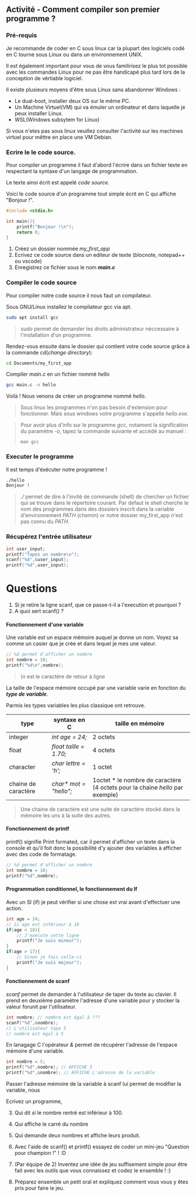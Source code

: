 
## Activité - Comment compiler son premier programme ?

### Pré-requis
Je recommande de coder en C sous linux car la plupart des logiciels codé en C tourne sous Linux ou dans un environnement UNIX.

Il est également important pour vous de vous familirisez le plus tot possible avec les commandes Linux pour ne pas être handicapé plus tard lors de la conception de vértiable logiciel.

Il existe plusieurs moyens d'être sous Linux sans abandonner Windows : 
- Le dual-boot, installer deux OS sur le même PC.
- Un Machine Virtuel(VM) qui va émuler un ordinateur et dans laquelle je peux installer Linux.
- WSL(Windows subsytem for Linux)

Si vous n'etes pas sous linux veuillez consulter l'activité sur les machines virtuel pour mêttre en place une VM Debian.

### Ecrire le le code source.

Pour compiler un programme il faut d'abord l'écrire dans un fichier texte en respectant la syntaxe d'un langage de programmation.

Le texte ainsi écrit est appelé *code source*.

Voici le code source d'un programme tout simple écrit en C qui affiche "Bonjour !".
```c
#include <stdio.h>

int main(){
    printf("Bonjour !\n");
    return 0;
}
```
1. Créez un dossier nommée *my_first_app*
2. Ecrivez ce code source dans un editeur de texte (blocnote, notepad++ ou vscode)
3. Enregistrez ce fichier sous le nom ***main.c***

### Compiler le code source
Pour compiler notre code source il nous faut un compilateur.

Sous GNU/Linux installez le compilateur gcc via apt.
```bash
sudo apt install gcc
```

> *sudo* permet de demander les droits administrateur néccessaire à l'installation d'un programme.

Rendez-vous ensuite dans le dossier qui contient votre code source grâce à la commande *cd*(*change directory*):

```bash
cd Documents/my_first_app
```

Compiler *main.c* en un fichier nommé *hello*

```bash
gcc main.c -o hello
```

Voilà ! Nous venons de créer un programme nommé *hello*.

> Sous linux les programmes n'on pas besoin d'extension pour fonctionner. Mais sous windows votre programme s'appelle *hello.exe*.

> Pour avoir plus d'info sur le programme *gcc*, notament la signification du paramètre *-o*, tapez la commande suivante et accédé au manuel :
>```
>man gcc
>```


### Executer le programme
Il est temps d'éxécuter notre programme !

```bash
./hello
Bonjour !
```
> *./* permet de dire à l'invité de commande (shell) de chercher un fichier qui se trouve dans le répertoire courant. 
>Par defaut le shell cherche le nom des programmes dans des dossiers inscrit dans la variable d'environnement *PATH* (chemin) or notre dossier my_first_app n'est pas connu du *PATH*.

### Récupérez l'entrée utilisateur
```c
int user_input;
printf("Tapez un nombre\n");
scanf("%d",&user_input);
printf("%d",user_input);
```

# Questions
1. Si je retire la ligne scanf, que ce passe-t-il a l'execution et pourquoi ?
2. A quoi sert scanf() ?

#### **Fonctionnement d'une variable**
Une variable est un espace mémoire auquel je donne un nom.
Voyez sa comme un casier que je crée et dans lequel je mes une valeur.
```c
// %d permet d'afficher un nombre
int nombre = 10;
printf("%d\n",nombre);
```
> *\n* est le caractère de retour à ligne

La taille de l'espace mémoire occupé par une variable varie en fonction du ***type de variable***.

Parmis les types variables les plus classique ont retrouve.

|type|syntaxe en C|taille en mémoire|
|-|-|-|
|integer|*int age = 24;*|2 octets|
|float|*float taille = 1.70;*|4 octets|
|character|*char lettre = 'h';*|1 octet|
|chaine de caractère|*char\* mot = "hello";*|1octet * le nombre de caractère (4 octets pour la chaine *hello* par exemple)|

>Une chaine de caractère est une suite de caractère stocké dans la mémoire les uns à la suite des autres.

#### **Fonctionnement de printf**
printf() signifie Print formated, car il permet d'afficher un texte dans la console et qu'il foit donc la possibilité d'y ajouter des variables à afficher avec des code de formatage.

```c
// %d permet d'afficher un nombre
int nombre = 10;
printf("%d",nombre);
```

#### **Programmation conditionnel, le fonctionnement du If**
Avec un SI (if) je peut vérifier si une chose est vrai avant d'effectuer une action.
```c
int age = 24;
// Si age est inférieur à 18
if(age < 18){
    // J'execute cette ligne
    printf("Je suis mineur");
}
if(age > 17){
    // Sinon je fais celle-ci
    printf("Je suis majeur");
}
```

#### **Fonctionnement de scanf**
*scanf* permet de demander à l'utilisateur de taper du texte au clavier.
Il prend en deuxième paramètre l'adresse d'une variable pour y stocker la valeur forunit par l'utilisateur.
```c
int nombre; // nombre est égal à ???
scanf("%d",&nombre);
// L'utilisateur tape 5
// nombre est égal à 5
```
En lanagage C l'opérateur *&* permet de récupérer l'adresse de l'espace mémoire d'une variable.
```c
int nombre = 5;
printf("%d",nombre); // AFFICHE 5
printf("%d",&nombre); // AFFICHE L'adresse de la variable
```
Passer l'adresse mémoire de la variable à scanf lui permet de modifier la variable, nous 


Ecrivez un programme,

3. Qui dit si le nombre rentré est inférieur à 100.

4. Qui affiche le carré du nombre

5. Qui demande deux nombres et affiche leurs produit.

4. Avec l'aide de scanf() et printf() essayez de coder un mini-jeu "Question pour champion !" ! :D

5. (Par équipe de 2) Inventez une idée de jeu suffisement simple pour être fait avec les outils que vous connaissez et codez le ensemble ! :)

6. Préparez ensemble un petit oral et expliquez comment vous vous y êtes pris pour faire le jeu.
